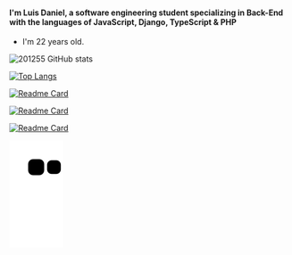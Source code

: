 #### I'm Luis Daniel, a software engineering student specializing in Back-End with the languages ​​of JavaScript, Django, TypeScript & PHP

- I'm 22 years old.

![201255 GitHub stats](https://github-readme-stats.vercel.app/api?username=201255&show_icons=true&theme=transparent)

[![Top Langs](https://github-readme-stats.vercel.app/api/top-langs/?username=201255&layout=compact)](https://github.com/201255/github-readme-stats)

[![Readme Card](https://github-readme-stats.vercel.app/api/pin/?username=201255&repo=Repositorio-Institucional-UP---Back)](https://github.com/201255/Repositorio-Institucional-UP---Back)

[![Readme Card](https://github-readme-stats.vercel.app/api/pin/?username=201255&repo=coordinadorPdf)](https://github.com/201255/coordinadorPdf)

[![Readme Card](https://github-readme-stats.vercel.app/api/pin/?username=201255&repo=apiMovil)](https://github.com/201255/apiMovil)


 ![Snake animation](https://github.com/rafaballerini/rafaballerini/blob/output/github-contribution-grid-snake.svg)
